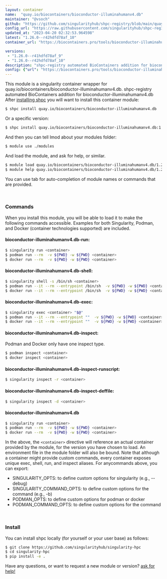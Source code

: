 ```yaml
---
layout: container
name:  "quay.io/biocontainers/bioconductor-illuminahumanv4.db"
maintainer: "@vsoch"
github: "https://github.com/singularityhub/shpc-registry/blob/main/quay.io/biocontainers/bioconductor-illuminahumanv4.db/container.yaml"
config_url: "https://raw.githubusercontent.com/singularityhub/shpc-registry/main/quay.io/biocontainers/bioconductor-illuminahumanv4.db/container.yaml"
updated_at: "2023-04-20 02:32:53.964598"
latest: "1.26.0--r42hdfd78af_10"
container_url: "https://biocontainers.pro/tools/bioconductor-illuminahumanv4.db"

versions:
 - "1.26.0--r41hdfd78af_9"
 - "1.26.0--r42hdfd78af_10"
description: "shpc-registry automated BioContainers addition for bioconductor-illuminahumanv4.db"
config: {"url": "https://biocontainers.pro/tools/bioconductor-illuminahumanv4.db", "maintainer": "@vsoch", "description": "shpc-registry automated BioContainers addition for bioconductor-illuminahumanv4.db", "latest": {"1.26.0--r42hdfd78af_10": "sha256:9fc6f764e6f145cf216e68da0f9fe93255d0094d3fb3f0436330b1ee41b11574"}, "tags": {"1.26.0--r41hdfd78af_9": "sha256:cf07e8a7400d6c2c340076dd04cf614ee0a33a441495df13c7572bdccc292c8f", "1.26.0--r42hdfd78af_10": "sha256:9fc6f764e6f145cf216e68da0f9fe93255d0094d3fb3f0436330b1ee41b11574"}, "docker": "quay.io/biocontainers/bioconductor-illuminahumanv4.db"}
---
```


This module is a singularity container wrapper for quay.io/biocontainers/bioconductor-illuminahumanv4.db.
shpc-registry automated BioContainers addition for bioconductor-illuminahumanv4.db
After [installing shpc](#install) you will want to install this container module:


```bash
$ shpc install quay.io/biocontainers/bioconductor-illuminahumanv4.db
```

Or a specific version:

```bash
$ shpc install quay.io/biocontainers/bioconductor-illuminahumanv4.db:1.26.0--r42hdfd78af_10
```

And then you can tell lmod about your modules folder:

```bash
$ module use ./modules
```

And load the module, and ask for help, or similar.

```bash
$ module load quay.io/biocontainers/bioconductor-illuminahumanv4.db/1.26.0--r42hdfd78af_10
$ module help quay.io/biocontainers/bioconductor-illuminahumanv4.db/1.26.0--r42hdfd78af_10
```

You can use tab for auto-completion of module names or commands that are provided.

<br>

### Commands

When you install this module, you will be able to load it to make the following commands accessible.
Examples for both Singularity, Podman, and Docker (container technologies supported) are included.

#### bioconductor-illuminahumanv4.db-run:

```bash
$ singularity run <container>
$ podman run --rm  -v ${PWD} -w ${PWD} <container>
$ docker run --rm  -v ${PWD} -w ${PWD} <container>
```

#### bioconductor-illuminahumanv4.db-shell:

```bash
$ singularity shell -s /bin/sh <container>
$ podman run --it --rm --entrypoint /bin/sh  -v ${PWD} -w ${PWD} <container>
$ docker run --it --rm --entrypoint /bin/sh  -v ${PWD} -w ${PWD} <container>
```

#### bioconductor-illuminahumanv4.db-exec:

```bash
$ singularity exec <container> "$@"
$ podman run --it --rm --entrypoint ""  -v ${PWD} -w ${PWD} <container> "$@"
$ docker run --it --rm --entrypoint ""  -v ${PWD} -w ${PWD} <container> "$@"
```

#### bioconductor-illuminahumanv4.db-inspect:

Podman and Docker only have one inspect type.

```bash
$ podman inspect <container>
$ docker inspect <container>
```

#### bioconductor-illuminahumanv4.db-inspect-runscript:

```bash
$ singularity inspect -r <container>
```

#### bioconductor-illuminahumanv4.db-inspect-deffile:

```bash
$ singularity inspect -d <container>
```



#### bioconductor-illuminahumanv4.db

```bash
$ singularity run <container>
$ podman run --rm  -v ${PWD} -w ${PWD} <container>
$ docker run --rm  -v ${PWD} -w ${PWD} <container>
```


In the above, the `<container>` directive will reference an actual container provided
by the module, for the version you have chosen to load. An environment file in the
module folder will also be bound. Note that although a container
might provide custom commands, every container exposes unique exec, shell, run, and
inspect aliases. For anycommands above, you can export:

 - SINGULARITY_OPTS: to define custom options for singularity (e.g., --debug)
 - SINGULARITY_COMMAND_OPTS: to define custom options for the command (e.g., -b)
 - PODMAN_OPTS: to define custom options for podman or docker
 - PODMAN_COMMAND_OPTS: to define custom options for the command

<br>

### Install

You can install shpc locally (for yourself or your user base) as follows:

```bash
$ git clone https://github.com/singularityhub/singularity-hpc
$ cd singularity-hpc
$ pip install -e .
```

Have any questions, or want to request a new module or version? [ask for help!](https://github.com/singularityhub/singularity-hpc/issues)